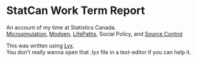 StatCan Work Term Report
=====================

An account of my time at Statistics Canada.    
[Microsimulation](http://en.wikipedia.org/wiki/Microsimulation), 
[Modgen](http://www.statcan.gc.ca/microsimulation/modgen/modgen-eng.htm),
[LifePaths](http://www.statcan.gc.ca/microsimulation/lifepaths/lifepaths-eng.htm),
Social Policy,
and [Source Control](http://git-scm.com/)

This was written using [Lyx](http://www.lyx.org/).    
You don't really wanna open that .lyx file in a text-editor if you can help it.
